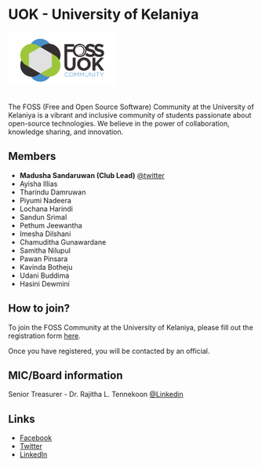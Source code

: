 
# UOK - University of Kelaniya

<img src="https://raw.githubusercontent.com/fossuok/.github/main/profile/foss_logo_l_dark_800px.png" width="220" />

\
The FOSS (Free and Open Source Software) Community at the University of Kelaniya is a vibrant and inclusive community of students passionate about open-source technologies. We believe in the power of collaboration, knowledge sharing, and innovation.

## Members

* **Madusha Sandaruwan (Club Lead)** [@twitter](https://twitter.com/_madushas)
* Ayisha Illias
* Tharindu Damruwan
* Piyumi Nadeera
* Lochana Harindi
* Sandun Srimal
* Pethum Jeewantha
* Imesha Dilshani
* Chamuditha Gunawardane
* Samitha Nilupul
* Pawan Pinsara
* Kavinda Botheju
* Udani Buddima
* Hasini Dewmini

## How to join?

To join the FOSS Community at the University of Kelaniya, please fill out the registration form [here](https://form.typeform.com/to/lQFYcCCD).

Once you have registered, you will be contacted by an official.

## MIC/Board information

Senior Treasurer - Dr. Rajitha L. Tennekoon [@Linkedin](https://www.linkedin.com/in/rajitha-tennekoon-1275b118/)

## Links

* [Facebook](https://www.facebook.com/fossuok)
* [Twitter](https://www.twitter.com/fossuok)
* [LinkedIn](https://www.linkedin.com/company/fossuok)

